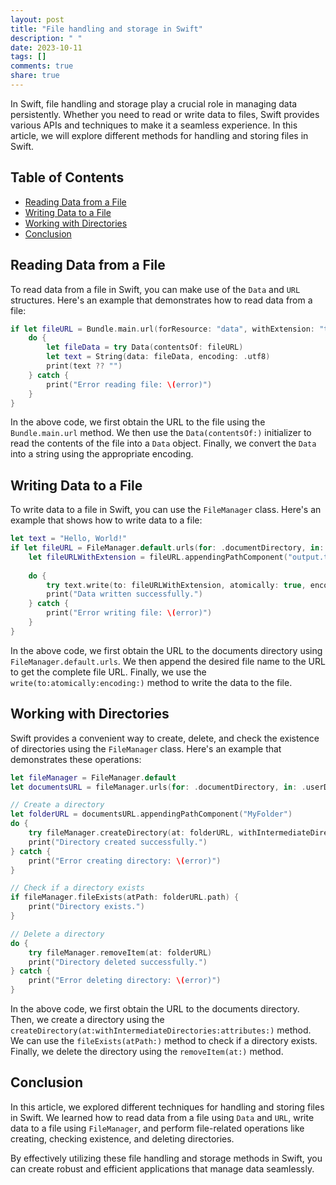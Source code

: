 ```yaml
---
layout: post
title: "File handling and storage in Swift"
description: " "
date: 2023-10-11
tags: []
comments: true
share: true
---
```


In Swift, file handling and storage play a crucial role in managing data persistently. Whether you need to read or write data to files, Swift provides various APIs and techniques to make it a seamless experience. In this article, we will explore different methods for handling and storing files in Swift.

## Table of Contents
- [Reading Data from a File](#reading-data-from-a-file)
- [Writing Data to a File](#writing-data-to-a-file)
- [Working with Directories](#working-with-directories)
- [Conclusion](#conclusion)

## Reading Data from a File
To read data from a file in Swift, you can make use of the `Data` and `URL` structures. Here's an example that demonstrates how to read data from a file:

```swift
if let fileURL = Bundle.main.url(forResource: "data", withExtension: "txt") {
    do {
        let fileData = try Data(contentsOf: fileURL)
        let text = String(data: fileData, encoding: .utf8)
        print(text ?? "")
    } catch {
        print("Error reading file: \(error)")
    }
}
```

In the above code, we first obtain the URL to the file using the `Bundle.main.url` method. We then use the `Data(contentsOf:)` initializer to read the contents of the file into a `Data` object. Finally, we convert the `Data` into a string using the appropriate encoding.

## Writing Data to a File
To write data to a file in Swift, you can use the `FileManager` class. Here's an example that shows how to write data to a file:

```swift
let text = "Hello, World!"
if let fileURL = FileManager.default.urls(for: .documentDirectory, in: .userDomainMask).first {
    let fileURLWithExtension = fileURL.appendingPathComponent("output.txt")
    
    do {
        try text.write(to: fileURLWithExtension, atomically: true, encoding: .utf8)
        print("Data written successfully.")
    } catch {
        print("Error writing file: \(error)")
    }
}
```

In the above code, we first obtain the URL to the documents directory using `FileManager.default.urls`. We then append the desired file name to the URL to get the complete file URL. Finally, we use the `write(to:atomically:encoding:)` method to write the data to the file.

## Working with Directories
Swift provides a convenient way to create, delete, and check the existence of directories using the `FileManager` class. Here's an example that demonstrates these operations:

```swift
let fileManager = FileManager.default
let documentsURL = fileManager.urls(for: .documentDirectory, in: .userDomainMask).first!

// Create a directory
let folderURL = documentsURL.appendingPathComponent("MyFolder")
do {
    try fileManager.createDirectory(at: folderURL, withIntermediateDirectories: true, attributes: nil)
    print("Directory created successfully.")
} catch {
    print("Error creating directory: \(error)")
}

// Check if a directory exists
if fileManager.fileExists(atPath: folderURL.path) {
    print("Directory exists.")
}

// Delete a directory
do {
    try fileManager.removeItem(at: folderURL)
    print("Directory deleted successfully.")
} catch {
    print("Error deleting directory: \(error)")
}
```

In the above code, we first obtain the URL to the documents directory. Then, we create a directory using the `createDirectory(at:withIntermediateDirectories:attributes:)` method. We can use the `fileExists(atPath:)` method to check if a directory exists. Finally, we delete the directory using the `removeItem(at:)` method.

## Conclusion
In this article, we explored different techniques for handling and storing files in Swift. We learned how to read data from a file using `Data` and `URL`, write data to a file using `FileManager`, and perform file-related operations like creating, checking existence, and deleting directories.

By effectively utilizing these file handling and storage methods in Swift, you can create robust and efficient applications that manage data seamlessly.